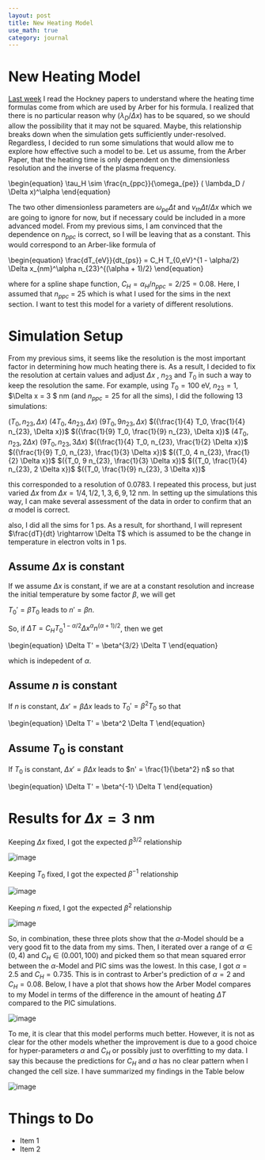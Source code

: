 ```yaml
---
layout: post
title: New Heating Model
use_math: true
category: journal
---
```


# New Heating Model

[Last week](https://ronak-n-desai.github.io/osunotebook/22sum7/) I read the Hockney papers to understand where the heating time formulas come from which are used by Arber for his formula. I realized that there is no particular reason why $(\lambda_D / \Delta x)$ has to be squared, so we should allow the possibility that it may not be squared. Maybe, this relationship breaks down when the simulation gets sufficiently under-resolved. Regardless, I decided to run some simulations that would allow me to explore how effective such a model to be. Let us assume, from the Arber Paper, that the heating time is only dependent on the dimensionless resolution and the inverse of the plasma frequency.

\begin{equation} \tau_H \sim \frac{n_{ppc}}{\omega_{pe}} ( \lambda_D / \Delta x)^\alpha \end{equation}

The two other dimensionless parameters are $\omega_{pe} \Delta t$ and $v_{th} \Delta t / \Delta x$ which we are going to ignore for now, but if necessary could be included in a more advanced model. From my previous sims, I am convinced that the dependence on $n_{ppc}$ is correct, so I will be leaving that as a constant. This would correspond to an Arber-like formula of 

\begin{equation}
\frac{dT_{eV}}{dt_{ps}} = C_H T_{0,eV}^{1 - \alpha/2} \Delta x_{nm}^\alpha n_{23}^{(\alpha + 1)/2}
\end{equation}

where for a spline shape function, $C_H = \alpha_{H} / n_{ppc} = 2/25 = 0.08$. Here, I assumed that $n_{ppc}$ = 25 which is what I used for the sims in the next section. I want to test this model for a variety of different resolutions. 

# Simulation Setup
From my previous sims, it seems like the resolution is the most important factor in determining how much heating there is. As a result, I decided to fix the resolution at certain values and adjust $\Delta x$ , $n_{23}$ and $T_0$ in such a way to keep the resolution the same. For example, using $T_0 = 100$ eV, $n_{23} = 1$, $\Delta x = 3 $ nm (and $n_{ppc} = 25$ for all the sims), I did the following 13 simulations:

$({T_0, n_{23}, \Delta x})$
$({4 T_0, 4 n_{23}, \Delta x})$
$({9 T_0, 9 n_{23}, \Delta x})$
$({\frac{1}{4} T_0, \frac{1}{4} n_{23}, \Delta x})$
$({\frac{1}{9} T_0, \frac{1}{9} n_{23}, \Delta x})$
$({4 T_0, n_{23}, 2 \Delta x})$
$({9 T_0, n_{23}, 3 \Delta x})$
$({\frac{1}{4} T_0, n_{23}, \frac{1}{2} \Delta x})$
$({\frac{1}{9} T_0, n_{23}, \frac{1}{3} \Delta x})$
$({T_0, 4 n_{23}, \frac{1}{2} \Delta x})$
$({T_0, 9 n_{23}, \frac{1}{3} \Delta x})$
$({T_0, \frac{1}{4} n_{23}, 2 \Delta x})$
$({T_0, \frac{1}{9} n_{23}, 3 \Delta x})$

this corresponded to a resolution of $0.0783$. I repeated this process, but just varied $\Delta x$ from $\Delta x = {1/4, 1/2, 1, 3, 6, 9, 12}$ nm. In setting up the simulations this way, I can make several assessment of the data in order to confirm that an $\alpha$ model is correct. 

also, I did all the sims for 1 ps. As a result, for shorthand, I will represent $\frac{dT}{dt} \rightarrow \Delta T$ which is assumed to be the change in temperature in electron volts in 1 ps. 

## Assume $\Delta x$ is constant

If we assume $\Delta x$ is constant, if we are at a constant resolution and increase the initial temperature by some factor $\beta$, we will get 

$T_0' =  \beta T_0$ leads to $n' = \beta n$. 

So, if $\Delta T = C_H T_0^{1 - \alpha/2} \Delta x^\alpha n^{(\alpha+1)/2}$, then we get 

\begin{equation}
\Delta T' = \beta^{3/2} \Delta T
\end{equation}

which is indepedent of $\alpha$. 

## Assume $n$ is constant

If $n$ is constant, $\Delta x' = \beta \Delta x$ leads to $T_0' = \beta^2 T_0$ so that

\begin{equation}
\Delta T' = \beta^2 \Delta T
\end{equation}


## Assume $T_0$ is constant

If $T_0$ is constant, $\Delta x' = \beta \Delta x$ leads to $n' = \frac{1}{\beta^2} n$ so that

\begin{equation}
\Delta T' = \beta^{-1} \Delta T
\end{equation}

# Results for $\Delta x = 3$ nm

Keeping $\Delta x$ fixed, I got the expected $\beta^{3/2}$ relationship

![image](https://user-images.githubusercontent.com/98538788/186721246-263e5370-7f79-4f36-ba35-c80c8eedc8a9.png)

Keeping $T_0$ fixed, I got the expected $\beta^{-1}$ relationship

![image](https://user-images.githubusercontent.com/98538788/186721452-cbfe05ab-6201-45c2-9d6d-6d872b5f9113.png)

Keeping $n$ fixed, I got the expected $\beta^2$ relationship

![image](https://user-images.githubusercontent.com/98538788/186721536-3ea3d6c5-426b-4df3-8912-d6ac6763bf0f.png)

So, in combination, these three plots show that the $\alpha$-Model should be a very good fit to the data from my sims. Then, I iterated over a range of $\alpha \in ({0, 4})$ and $C_H \in ({0.001, 100})$ and picked them so that mean squared error between the $\alpha$-Model and PIC sims was the lowest. In this case, I got $\alpha = 2.5$ and $C_H = 0.735$. This is in contrast to Arber's prediction of $\alpha = 2$ and $C_H = 0.08$. Below, I have a plot that shows how the Arber Model compares to my Model in terms of the difference in the amount of heating $\Delta T$ compared to the PIC simulations. 

![image](https://user-images.githubusercontent.com/98538788/186722540-4892e15a-7741-48c9-9449-acf6a1bd7957.png)

To me, it is clear that this model performs much better. However, it is not as clear for the other models whether the improvement is due to a good choice for hyper-parameters $\alpha$ and $C_H$ or possibly just to overfitting to my data. I say this because the predictions for $C_H$ and $\alpha$ has no clear pattern when I changed the cell size. I have summarized my findings in the Table below

![image](https://user-images.githubusercontent.com/98538788/186728473-03f2e97d-33a9-45b5-9f42-64d4c1ce60a7.png)


# Things to Do
- Item 1
- Item 2
